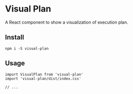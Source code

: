 # Visual Plan

A React component to show a visualization of execution plan.

## Install

```
npm i -S visual-plan
```

## Usage

```tsx
import VisualPlan from 'visual-plan'
import 'visual-plan/dist/index.css'

// ...
```
